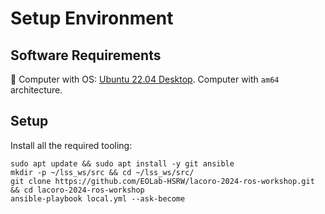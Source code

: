 # Setup Environment

## Software Requirements

📌 Computer with OS: [Ubuntu 22.04 Desktop](https://releases.ubuntu.com/jammy/).
Computer with `am64` architecture.

## Setup

Install all the required tooling:

```
sudo apt update && sudo apt install -y git ansible
mkdir -p ~/lss_ws/src && cd ~/lss_ws/src/
git clone https://github.com/EOLab-HSRW/lacoro-2024-ros-workshop.git && cd lacoro-2024-ros-workshop
ansible-playbook local.yml --ask-become
```
